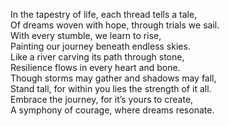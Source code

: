 In the tapestry of life, each thread tells a tale,\
Of dreams woven with hope, through trials we sail.\
With every stumble, we learn to rise,\
Painting our journey beneath endless skies.\
Like a river carving its path through stone,\
Resilience flows in every heart and bone.\
Though storms may gather and shadows may fall,\
Stand tall, for within you lies the strength of it all.\
Embrace the journey, for it’s yours to create,\
A symphony of courage, where dreams resonate.

